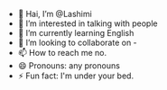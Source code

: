 - 👋 Hai, I’m @Lashimi
- 👀 I’m interested in talking with people
- 🌱 I’m currently learning English
- 💞️ I’m looking to collaborate on -
- 📫 How to reach me no. 
- 😄 Pronouns: any pronouns
- ⚡ Fun fact: I'm under your bed. 

<!---
Lashimi/Lashimi is a ✨ special ✨ repository because its `README.md` (this file) appears on your GitHub profile.
You can click the Preview link to take a look at your changes.
--->
